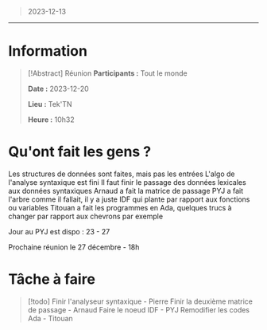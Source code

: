 > 2023-12-13

---

# Information

>[!Abstract] Réunion
>**Participants :** Tout le monde
>
>**Date :** 2023-12-20
>
>**Lieu :** Tek'TN
>
>**Heure :** 10h32

# Qu'ont fait les gens ? 

Les structures de données sont faites, mais pas les entrées
L'algo de l'analyse syntaxique est fini
Il faut finir le passage des données lexicales aux données syntaxiques
Arnaud a fait la matrice de passage
PYJ a fait l'arbre comme il fallait, il y a juste IDF qui plante par rapport aux fonctions ou variables
Titouan a fait les programmes en Ada, quelques trucs à changer par rapport aux chevrons par exemple

Jour au PYJ est dispo : 23 - 27

Prochaine réunion le 27 décembre - 18h

# Tâche à faire

> [!todo]
> Finir l'analyseur syntaxique - Pierre
> Finir la deuxième matrice de passage - Arnaud
> Faire le noeud IDF - PYJ
> Remodifier les codes Ada - Titouan





